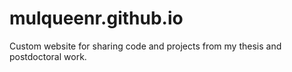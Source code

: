 # mulqueenr.github.io

Custom website for sharing code and projects from my thesis and postdoctoral work.

